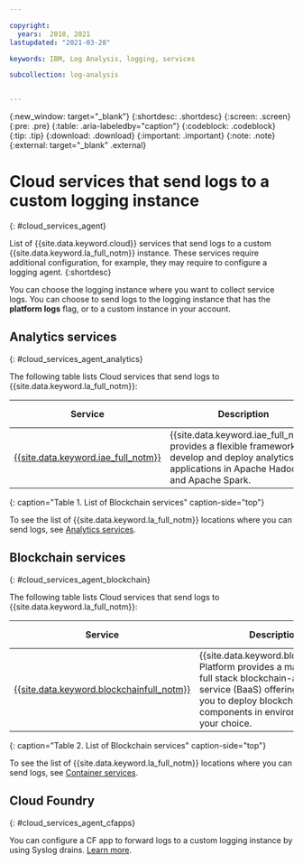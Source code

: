 ```yaml
---

copyright:
  years:  2018, 2021
lastupdated: "2021-03-28"

keywords: IBM, Log Analysis, logging, services

subcollection: log-analysis


---
```


{:new_window: target="_blank"}
{:shortdesc: .shortdesc}
{:screen: .screen}
{:pre: .pre}
{:table: .aria-labeledby="caption"}
{:codeblock: .codeblock}
{:tip: .tip}
{:download: .download}
{:important: .important}
{:note: .note}
{:external: target="_blank" .external}


# Cloud services that send logs to a custom logging instance
{: #cloud_services_agent}

List of {{site.data.keyword.cloud}} services that send logs to a custom {{site.data.keyword.la_full_notm}} instance. These services require additional configuration, for example, they may require to configure a logging agent.
{:shortdesc}

You can choose the logging instance where you want to collect service logs. You can choose to send logs to the logging instance that has the **platform logs** flag, or to a custom instance in your account.



## Analytics services
{: #cloud_services_agent_analytics}

The following table lists Cloud services that send logs to {{site.data.keyword.la_full_notm}}:

| Service     | Description |  More info 
|-------------|-------------|--------------------------------------------------------------------------------------------|
| [{{site.data.keyword.iae_full_notm}}](/docs/AnalyticsEngine?topic=AnalyticsEngine-getting-started) | {{site.data.keyword.iae_full_notm}} provides a flexible framework to develop and deploy analytics applications in Apache Hadoop and Apache Spark. | [More info](/docs/AnalyticsEngine?topic=AnalyticsEngine-log-aggregation#reconfiguring-log-aggregation) | 
{: caption="Table 1. List of Blockchain services" caption-side="top"} 

To see the list of {{site.data.keyword.la_full_notm}} locations where you can send logs, see [Analytics services](/docs/log-analysis?topic=log-analysis-regions).


## Blockchain services
{: #cloud_services_agent_blockchain}

The following table lists Cloud services that send logs to {{site.data.keyword.la_full_notm}}:

| Service     | Description |  More info 
|-------------|-------------|--------------------------------------------------------------------------------------------|
| [{{site.data.keyword.blockchainfull_notm}}](/docs/blockchain?topic=blockchain-get-started-ibp) | {{site.data.keyword.blockchainfull}} Platform provides a managed and full stack blockchain-as-a-service (BaaS) offering that allows you to deploy blockchain components in environments of your choice. | [More info](/docs/blockchain?topic=blockchain-ibp-LogDNA) | 
{: caption="Table 2. List of Blockchain services" caption-side="top"} 

To see the list of {{site.data.keyword.la_full_notm}} locations where you can send logs, see [Container services](/docs/log-analysis?topic=log-analysis-regions).



## Cloud Foundry
{: #cloud_services_agent_cfapps}

You can configure a CF app to forward logs to a custom logging instance by using Syslog drains. [Learn more](/docs/log-analysis?topic=log-analysis-monitor_cfapp_logs#monitor_cfapp_logs_drains).



